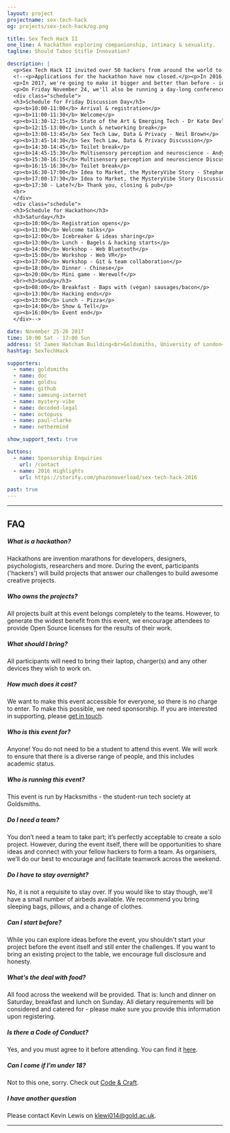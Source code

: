 ```yaml
---
layout: project
projectname: sex-tech-hack
og: projects/sex-tech-hack/og.png

title: Sex Tech Hack II
one_line: A hackathon exploring companionship, intimacy & sexuality.
tagline: Should Taboo Stifle Innovation?

description: |
  <p>Sex Tech Hack II invited over 50 hackers from around the world to build exciting new sex technologies. The challenges for this year were 'intimacy', 'accessibility' and 'personalisation'. There were 17 projects built, and it was fantastic.
  <!--<p>Applications for the hackathon have now closed.</p><p>In 2016, we ran the first Sex Tech Hack in Europe. Over 50 attendees from a range of backgrounds joined us for two days of learning, building and sharing (ideas, that is). We had coverage from <a href="https://www.newscientist.com/article/mg23331130-100-how-to-build-better-sex-robots-stop-making-them-look-human">New Scientist</a>, <a href="https://www.girlonthenet.com/2016/12/21/amazing-inventions-from-the-goldsmiths-sex-tech-hack/">Girl on the Net</a>, and <a href="http://www.makery.info/en/2016/12/20/au-premier-sex-tech-hack-un-hackathon-sur-la-sexualite-a-londres/">Makery</a>. You can check out all 14 project videos on <a href="https://www.youtube.com/playlist?list=PLDmeXp90KI9leIRVQGsrOZvFXVo28F8wO">YouTube</a>.</p>
  <p>In 2017, we're going to make it bigger and better than before - inviting more hackers from around the world to build exciting new sex technologies. The challenges for this year are 'intimacy', 'accessibility' and 'personalisation'.</p>
  <p>On Friday November 24, we'll also be running a day-long conference to encourage discussion around these themes. Free tickets are available <a href="https://www.eventbrite.co.uk/e/sex-tech-hack-ii-discussion-day-tickets-39365838282">here</a>.</p>
  <div class="schedule">
  <h3>Schedule for Friday Discussion Day</h3>
  <p><b>10:00-11:00</b> Arrival & registration</p>
  <p><b>11:00-11:30</b> Welcome</p>
  <p><b>11:30-12:15</b> State of the Art & Emerging Tech - Dr Kate Devlin</p>
  <p><b>12:15-13:00</b> Lunch & networking break</p>
  <p><b>13:00-13:45</b> Sex Tech Law, Data & Privacy - Neil Brown</p>
  <p><b>13:45-14:30</b> Sex Tech Law, Data & Privacy Discussion</p>
  <p><b>14:30-14:45</b> Toilet break</p>
  <p><b>14:45-15:30</b> Multisensory perception and neuroscience - Andy Woods</p>
  <p><b>15:30-16:15</b> Multisensory perception and neuroscience Discussion</p>
  <p><b>16:15-16:30</b> Toilet break</p>
  <p><b>16:30-17:00</b> Idea to Market, the MysteryVibe Story - Stephanie Alys </p>
  <p><b>17:00-17:30</b> Idea to Market, the MysteryVibe Story Discussion</p>
  <p><b>17:30 - Late?</b> Thank you, closing & pub</p>
  <br>
  </div>
  <div class="schedule">
  <h3>Schedule for Hackathon</h3>
  <h3>Saturday</h3>
  <p><b>10:00</b> Registration opens</p>
  <p><b>11:00</b> Welcome talks</p>
  <p><b>12:00</b> Icebreaker & ideas sharing</p>
  <p><b>13:00</b> Lunch - Bagels & hacking starts</p>
  <p><b>14:00</b> Workshop - Web Bluetooth</p>
  <p><b>15:00</b> Workshop - Web VR</p>
  <p><b>17:00</b> Workshop - Git & team collaboration</p>
  <p><b>18:00</b> Dinner - Chinese</p>
  <p><b>20:00</b> Mini game - Werewolf</p>
  <br><h3>Sunday</h3>
  <p><b>08:00</b> Breakfast - Baps with (vegan) sausages/bacon</p>
  <p><b>13:00</b> Hacking ends</p>
  <p><b>13:00</b> Lunch - Pizza</p>
  <p><b>14:00</b> Show & Tell</p>
  <p><b>16:00</b> Event end</p>
  </div>-->

date: November 25-26 2017
time: 10:00 Sat - 17:00 Sun
address: St James Hatcham Building<br>Goldsmiths, University of London<br>London,<br>SE14 6AD
hashtag: SexTechHack

supporters:
  - name: goldsmiths
  - name: doc
  - name: goldsu
  - name: github
  - name: samsung-internet
  - name: mystery-vibe
  - name: decoded-legal
  - name: octopuss
  - name: paul-clarke
  - name: nethermind

show_support_text: true

buttons:
  - name: Sponsorship Enquiries
    url: /contact
  - name: 2016 Highlights
    url: https://storify.com/phazonoverload/sex-tech-hack-2016

past: true
---
```


<hr>
<section class="project-faq">
  <div class="container">
    <h2>FAQ</h2>
    <div class="row">
      <div class="col-md-4">
        <div class="text-block">
          <h5>What is a hackathon?</h5>
          <p>Hackathons are invention marathons for developers, designers, psychologists, researchers and more. During the event, participants ('hackers') will build projects that answer our challenges to build awesome creative projects.</p>
        </div>
        <div class="text-block">
          <h5>Who owns the projects?</h5>
          <p>All projects built at this event belongs completely to the teams. However, to generate the widest benefit from this event, we encourage attendees to provide Open Source licenses for the results of their work.</p>
        </div>
        <div class="text-block">
          <h5>What should I bring?</h5>
          <p>All participants will need to bring their laptop, charger(s) and any other devices they wish to work on.</p>
        </div>
        <div class="text-block">
          <h5>How much does it cost?</h5>
          <p>We want to make this event accessible for everyone, so there is no charge to enter. To make this possible, we need sponsorship. If you are interested in supporting, please <a href="/contact">get in touch</a>.</p>
        </div>
      </div>
      <div class="col-md-4">
        <div class="text-block">
          <h5>Who is this event for?</h5>
          <p>Anyone! You do not need to be a student to attend this event. We will work to ensure that there is a diverse range of people, and this includes academic status.</p>
        </div>
        <div class="text-block">
          <h5>Who is running this event?</h5>
          <p>This event is run by Hacksmiths - the student-run tech society at Goldsmiths.</p>
        </div>
        <div class="text-block">
          <h5>Do I need a team?</h5>
          <p>You don’t need a team to take part; it’s perfectly acceptable to create a solo project. However, during the event itself, there will be opportunities to share ideas and connect with your fellow hackers to form a team. As organisers, we’ll do our best to encourage and facilitate teamwork across the weekend.</p>
        </div>
        <div class="text-block">
          <h5>Do I have to stay overnight?</h5>
          <p>No, it is not a requisite to stay over. If you would like to stay though, we'll have a small number of airbeds available. We recommend you bring sleeping bags, pillows, and a change of clothes.</p>
        </div>
      </div>
      <div class="col-md-4">
        <div class="text-block">
          <h5>Can I start before?</h5>
          <p>While you can explore ideas before the event, you shouldn't start your project before the event itself and still enter the challenges. If you want to bring an existing project to the table, we encourage full disclosure and honesty.</p>
        </div>
        <div class="text-block">
          <h5>What's the deal with food?</h5>
          <p>All food across the weekend will be provided. That is: lunch and dinner on Saturday, breakfast and lunch on Sunday. All dietary requirements will be considered and catered for - please make sure you provide this information upon registering.</p>
        </div>
        <div class="text-block">
          <h5>Is there a Code of Conduct?</h5>
          <p>Yes, and you must agree to it before attending. You can find it <a href="https://github.com/hacksmiths/code-of-conduct/blob/master/SEX.md">here</a>.</p>
        </div>
        <div class="text-block">
          <h5>Can I come if I'm under 18?</h5>
          <p>Not to this one, sorry. Check out <a href="/craft">Code & Craft</a>.</p>
        </div>
        <div class="text-block">
          <h5>I have another question</h5>
          <p>Please contact Kevin Lewis on <a href="mailto:klewi014@gold.ac.uk">klewi014@gold.ac.uk</a>.</p>
        </div>
      </div>
    </div>
  </div>
</section>
<hr>
